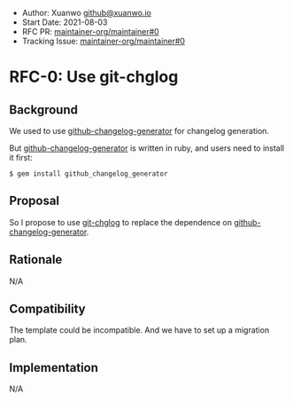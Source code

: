 - Author: Xuanwo <github@xuanwo.io>
- Start Date: 2021-08-03
- RFC PR: [maintainer-org/maintainer#0](https://github.com/maintainer-org/maintainer/issues/0)
- Tracking Issue: [maintainer-org/maintainer#0](https://github.com/maintainer-org/maintainer/issues/0)

# RFC-0: Use git-chglog

## Background

We used to use [github-changelog-generator] for changelog generation.

But [github-changelog-generator] is written in ruby, and users need to install it first:

```shell
$ gem install github_changelog_generator
```

## Proposal

So I propose to use [git-chglog] to replace the dependence on [github-changelog-generator].

## Rationale

N/A

## Compatibility

The template could be incompatible. And we have to set up a migration plan.

## Implementation

N/A

[github-changelog-generator]: https://github.com/github-changelog-generator/github-changelog-generator
[git-chglog]: https://github.com/git-chglog/git-chglog
